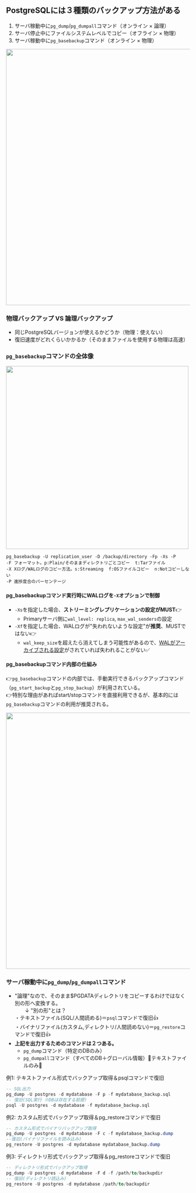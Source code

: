 ## PostgreSQLには３種類のバックアップ方法がある
1. サーバ稼動中に`pg_dump`/`pg_dumpall`コマンド（オンライン × 論理）
2. サーバ停止中にファイルシステムレベルでコピー（オフライン × 物理）
3. サーバ稼動中に`pg_basebackup`コマンド（オンライン × 物理）

<img width="700px" src="https://github.com/user-attachments/assets/d187e694-6659-475d-b17a-462e6c7d517c" />

### 物理バックアップ VS 論理バックアップ
- 同じPostgreSQLバージョンが使えるかどうか（物理：使えない）
- 復旧速度がどれくらいかかるか（そのままファイルを使用する物理は高速）

### `pg_basebackup`コマンドの全体像

<img width="500px" src="https://github.com/user-attachments/assets/f7b25d77-9550-4cee-9035-d95208e905d0" />

```
pg_basebackup -U replication_user -D /backup/directory -Fp -Xs -P
-F フォーマット。p:Plain/そのままディレクトリごとコピー  t:Tarファイル
-X Xログ/WALログのコピー方法。s:Streaming  f:OSファイルコピー  n:Notコピーしない
-P 進捗度合のパーセンテージ
```
#### pg_basebackupコマンド実行時にWALログを`-X`オプションで制御
- `-Xs`を指定した場合、**ストリーミングレプリケーションの設定がMUST**👉
  - Primaryサーバ側に`wal_level: replica`, `max_wal_senders`の設定
- `-Xf`を指定した場合、WALログが"失われないような設定"が**推奨**、MUSTではない👉
  - `wal_keep_size`を超えたら消えてしまう可能性があるので、[WALがアーカイブされる設定](https://github.com/daisuketakakuwa/learning-stack/blob/main/database/PostgreSQL/%20OSS%20DB%20Gold%E5%8F%96%E5%BE%97%E3%81%AB%E5%90%91%E3%81%91%E3%81%A6/001.%20%E5%86%85%E9%83%A8%E6%A7%8B%E9%80%A0%E3%81%8B%E3%82%89%E5%AD%A6%E3%81%B6PostgreSQL/002.%20%E9%81%8B%E7%94%A8/002.%20PITR%E3%81%AE%E3%81%9F%E3%82%81%E3%81%AEWAL%E3%82%A2%E3%83%BC%E3%82%AB%E3%82%A4%E3%83%96%E8%A8%AD%E5%AE%9A.md)がされていれば失われることがない✅

#### pg_basebackupコマンド内部の仕組み
👉`pg_basebackup`コマンドの内部では、手動実行できるバックアップコマンド（`pg_start_backup`と`pg_stop_backup`）が利用されている。<br/>
👉特別な理由があればstart/stopコマンドを直接利用できるが、基本的には`pg_basebackup`コマンドの利用が推奨される。<br/>

<img width="700px" src="https://github.com/user-attachments/assets/e62cf87f-9c93-46e6-8bbb-ecffb90667e4" />

### サーバ稼動中に`pg_dump`/`pg_dumpall`コマンド
- "論理"なので、そのまま$PGDATAディレクトリをコピーするわけではなく別の形へ変換する。<br/>
　　↓ "別の形"とは？<br/>
  ・テキストファイル(SQL/人間読める)＝`psql`コマンドで復旧👍<br/>
  ・バイナリファイル(カスタム,ディレクトリ/人間読めない)＝`pg_restore`コマンドで復旧👍
- **上記を出力するためのコマンドは２つある。**
  - `pg_dump`コマンド（特定のDBのみ）
  - `pg_dumpall`コマンド（すべてのDB＋グローバル情報）🔴テキストファイルのみ🔴

例1: テキストファイル形式でバックアップ取得＆psqlコマンドで復旧
```sql
-- SQL出力
pg_dump -U postgres -d mydatabase -F p -f mydatabase_backup.sql
-- 復旧(SQL実行 ※DBは存在する前提)
psql -U postgres -d mydatabase -f mydatabase_backup.sql
```

例2: カスタム形式でバックアップ取得＆pg_restoreコマンドで復旧
```sql
-- カスタム形式でバイナリバックアップ取得
pg_dump -U postgres -d mydatabase -F c -f mydatabase_backup.dump
--復旧(バイナリファイルを読み込み)
pg_restore -U postgres -d mydatabase mydatabase_backup.dump
```

例3: ディレクトリ形式でバックアップ取得＆pg_restoreコマンドで復旧
```sql
-- ディレクトリ形式でバックアップ取得
pg_dump -U postgres -d mydatabase -F d -f /path/to/backupdir
-- 復旧(ディレクトリ読込み)
pg_restore -U postgres -d mydatabase /path/to/backupdir
```
